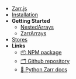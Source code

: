* [Zarr.js](/)
* [Installation](/installation.md)
* **Getting Started**
  * [NestedArrays](/getting-started/nested-arrays.md)
  * [ZarrArrays](/getting-started/zarr-arrays.md)
* [Stores](/stores/)
* **Links**
    * [ 📦 NPM package](https://www.npmjs.com/package/zarr)
    * [ 🗂️ Github repository](https://github.com/gzuidhof/zarr.js)
    * [ 📘 Python Zarr docs](https://zarr.readthedocs.io/en/stable/)
